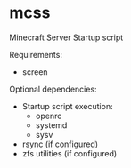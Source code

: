 mcss
====

Minecraft Server Startup script

Requirements:
 - screen

Optional dependencies:
 - Startup script execution:
   - openrc
   - systemd
   - sysv
 - rsync (if configured)
 - zfs utilities (if configured)
